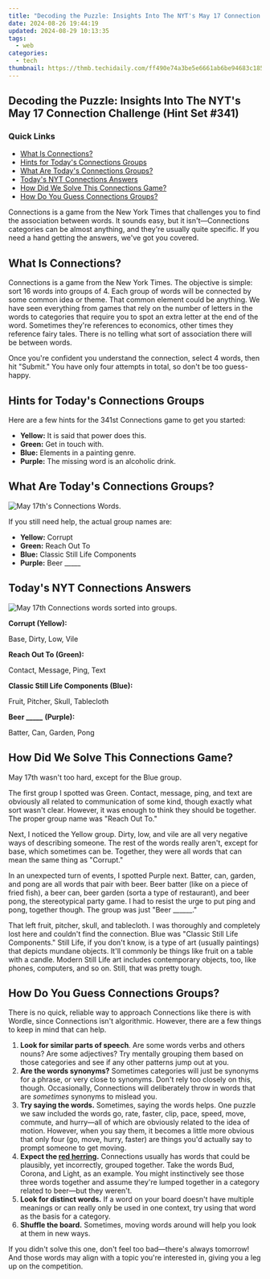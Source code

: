 ```yaml
---
title: "Decoding the Puzzle: Insights Into The NYT's May 17 Connection Challenge (Hint Set #341)"
date: 2024-08-26 19:44:19
updated: 2024-08-29 10:13:35
tags:
  - web
categories:
  - tech
thumbnail: https://thmb.techidaily.com/ff490e74a3be5e6661ab6be94683c185117f3752a068534edc41f9892377511a.jpg
---
```


## Decoding the Puzzle: Insights Into The NYT's May 17 Connection Challenge (Hint Set #341)

### Quick Links

* [What Is Connections?](https://screen-mirror.techidaily.com/3-methods-to-mirror-motorola-moto-g84-5g-to-roku-drfone-by-drfone-android/)
* [Hints for Today's Connections Groups](https://fox-access.techidaily.com/new-illusion-of-movement-facial-motion-blur-with-picsart/)
* [What Are Today's Connections Groups?](https://pokemon-go-android.techidaily.com/15-best-strongest-pokemon-to-use-in-pokemon-go-pvp-leagues-for-poco-c65-drfone-by-drfone-virtual-android/)
* [Today's NYT Connections Answers](https://howto.techidaily.com/android-safe-mode-how-to-turn-off-safe-mode-on-vivo-s18-drfone-by-drfone-fix-android-problems-fix-android-problems/)
* [How Did We Solve This Connections Game?](https://fox-http.techidaily.com/updated-lolkit-design-memes-and-graphics-with-a-click/)
* [How Do You Guess Connections Groups?](https://android-location.techidaily.com/in-2024-for-people-wanting-to-mock-gps-on-oneplus-ace-2-pro-devices-drfone-by-drfone-virtual/)

 Connections is a game from the New York Times that challenges you to find the association between words. It sounds easy, but it isn't—Connections categories can be almost anything, and they're usually quite specific. If you need a hand getting the answers, we've got you covered.

##  What Is Connections?

 Connections is a game from the New York Times. The objective is simple: sort 16 words into groups of 4\. Each group of words will be connected by some common idea or theme. That common element could be anything. We have seen everything from games that rely on the number of letters in the words to categories that require you to spot an extra letter at the end of the word. Sometimes they're references to economics, other times they reference fairy tales. There is no telling what sort of association there will be between words.

 Once you're confident you understand the connection, select 4 words, then hit "Submit." You have only four attempts in total, so don't be too guess-happy.

##  Hints for Today's Connections Groups

 Here are a few hints for the 341st Connections game to get you started:

* **Yellow:** It is said that power does this.
* **Green:** Get in touch with.
* **Blue:** Elements in a painting genre.
* **Purple:** The missing word is an alcoholic drink.

##  What Are Today's Connections Groups?

![May 17th's Connections Words.](https://static1.howtogeekimages.com/wordpress/wp-content/uploads/2024/05/may-17th-connections.png) 

 If you still need help, the actual group names are:

* **Yellow:** Corrupt
* **Green:** Reach Out To
* **Blue:** Classic Still Life Components
* **Purple:** Beer \_\_\_\_\_

##  Today's NYT Connections Answers

![May 17th Connections words sorted into groups.](https://static1.howtogeekimages.com/wordpress/wp-content/uploads/2024/05/may-17th-connections-filled.png) 

**Corrupt (Yellow):** 

 Base, Dirty, Low, Vile

**Reach Out To (Green):** 

 Contact, Message, Ping, Text

**Classic Still Life Components (Blue):** 

 Fruit, Pitcher, Skull, Tablecloth

**Beer \_\_\_\_\_** **(Purple):** 

 Batter, Can, Garden, Pong

##  How Did We Solve This Connections Game?

 May 17th wasn't too hard, except for the Blue group. 

 The first group I spotted was Green. Contact, message, ping, and text are obviously all related to communication of some kind, though exactly what sort wasn't clear. However, it was enough to think they should be together. The proper group name was "Reach Out To." 

 Next, I noticed the Yellow group. Dirty, low, and vile are all very negative ways of describing someone. The rest of the words really aren't, except for base, which sometimes can be. Together, they were all words that can mean the same thing as "Corrupt." 

 In an unexpected turn of events, I spotted Purple next. Batter, can, garden, and pong are all words that pair with beer. Beer batter (like on a piece of fried fish), a beer can, beer garden (sorta a type of restaurant), and beer pong, the stereotypical party game. I had to resist the urge to put ping and pong, together though. The group was just "Beer \_\_\_\_\_\_." 

 That left fruit, pitcher, skull, and tablecloth. I was thoroughly and completely lost here and couldn't find the connection. Blue was "Classic Still Life Components." Still Life, if you don't know, is a type of art (usually paintings) that depicts mundane objects. It'll commonly be things like fruit on a table with a candle. Modern Still Life art includes contemporary objects, too, like phones, computers, and so on. Still, that was pretty tough.

##  How Do You Guess Connections Groups?

 There is no quick, reliable way to approach Connections like there is with Wordle, since Connections isn't algorithmic. However, there are a few things to keep in mind that can help.

1. **Look for similar parts of speech**. Are some words verbs and others nouns? Are some adjectives? Try mentally grouping them based on those categories and see if any other patterns jump out at you.
2. **Are the words synonyms?** Sometimes categories will just be synonyms for a phrase, or very close to synonyms. Don't rely too closely on this, though. Occasionally, Connections will deliberately throw in words that are _sometimes_ synonyms to mislead you.
3. **Try saying the words.** Sometimes, saying the words helps. One puzzle we saw included the words go, rate, faster, clip, pace, speed, move, commute, and hurry—all of which are obviously related to the idea of motion. However, when you say them, it becomes a little more obvious that only four (go, move, hurry, faster) are things you'd actually say to prompt someone to get moving.
4. **Expect the [red herring](https://www.merriam-webster.com/dictionary/red%20herring).** Connections usually has words that could be plausibly, yet incorrectly, grouped together. Take the words Bud, Corona, and Light, as an example. You might instinctively see those three words together and assume they're lumped together in a category related to beer—but they weren't.
5. **Look for distinct words.** If a word on your board doesn't have multiple meanings or can really only be used in one context, try using that word as the basis for a category.
6. **Shuffle the board.** Sometimes, moving words around will help you look at them in new ways.

 If you didn't solve this one, don't feel too bad—there's always tomorrow! And those words may align with a topic you're interested in, giving you a leg up on the competition.

<ins class="adsbygoogle"
     style="display:block"
     data-ad-format="autorelaxed"
     data-ad-client="ca-pub-7571918770474297"
     data-ad-slot="1223367746"></ins>



<ins class="adsbygoogle"
     style="display:block"
     data-ad-client="ca-pub-7571918770474297"
     data-ad-slot="8358498916"
     data-ad-format="auto"
     data-full-width-responsive="true"></ins>
